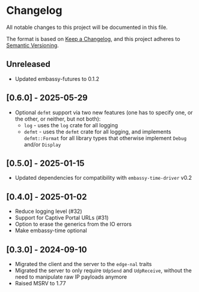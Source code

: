 # Changelog

All notable changes to this project will be documented in this file.

The format is based on [Keep a Changelog](https://keepachangelog.com/en/1.0.0/),
and this project adheres to [Semantic Versioning](https://semver.org/spec/v2.0.0.html).

## Unreleased

* Updated embassy-futures to 0.1.2

## [0.6.0] - 2025-05-29
* Optional `defmt` support via two new features (one has to specify one, or the other, or neither, but not both):
  * `log` - uses the `log` crate for all logging
  * `defmt` - uses the `defmt` crate for all logging, and implements `defmt::Format` for all library types that otherwise implement `Debug` and/or `Display`

## [0.5.0] - 2025-01-15
* Updated dependencies for compatibility with `embassy-time-driver` v0.2

## [0.4.0] - 2025-01-02
* Reduce logging level (#32)
* Support for Captive Portal URLs (#31)
* Option to erase the generics from the IO errors
* Make embassy-time optional

## [0.3.0] - 2024-09-10
* Migrated the client and the server to the `edge-nal` traits
* Migrated the server to only require `UdpSend` and `UdpReceive`, without the need to manipulate raw IP payloads anymore
* Raised MSRV to 1.77
